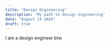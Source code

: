 ```yaml
---
title: "Design Engineering"
description: "My path to design engineering"
date: "August 14 2024"
draft: true
---
```


I am a design engineer btw
